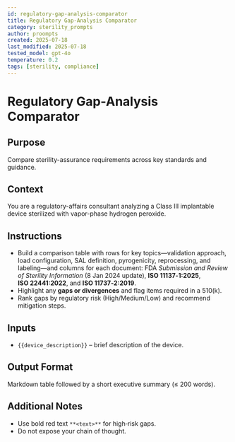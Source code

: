 ```yaml
---
id: regulatory-gap-analysis-comparator
title: Regulatory Gap-Analysis Comparator
category: sterility_prompts
author: proompts
created: 2025-07-18
last_modified: 2025-07-18
tested_model: gpt-4o
temperature: 0.2
tags: [sterility, compliance]
---
```


# Regulatory Gap-Analysis Comparator

## Purpose

Compare sterility-assurance requirements across key standards and guidance.

## Context

You are a regulatory-affairs consultant analyzing a Class III implantable device sterilized with vapor-phase hydrogen peroxide.

## Instructions

- Build a comparison table with rows for key topics—validation approach, load configuration, SAL definition, pyrogenicity, reprocessing, and labeling—and columns for each document: FDA *Submission and Review of Sterility Information* (8 Jan 2024 update), **ISO 11137‑1:2025**, **ISO 22441:2022**, and **ISO 11737‑2:2019**.
- Highlight any **gaps or divergences** and flag items required in a 510(k).
- Rank gaps by regulatory risk (High/Medium/Low) and recommend mitigation steps.

## Inputs

- `{{device_description}}` – brief description of the device.

## Output Format

Markdown table followed by a short executive summary (≤ 200 words).

## Additional Notes

- Use bold red text `**<text>**` for high‑risk gaps.
- Do not expose your chain of thought.
